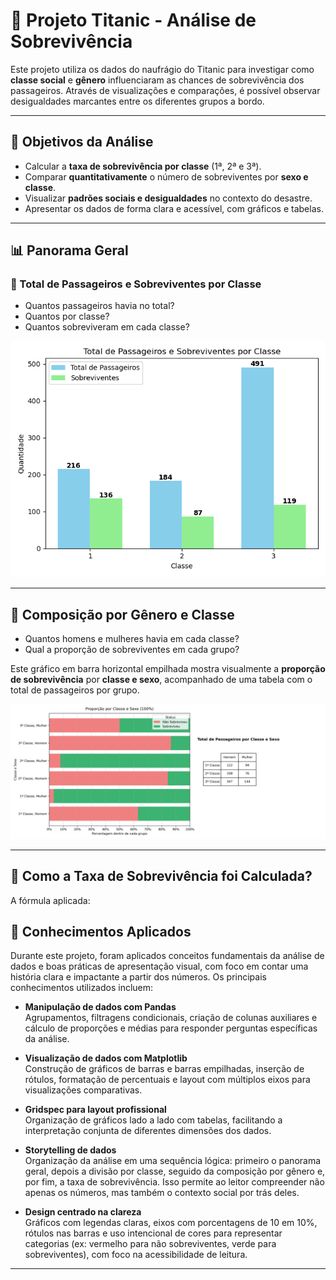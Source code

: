 # 🚢 Projeto Titanic - Análise de Sobrevivência

Este projeto utiliza os dados do naufrágio do Titanic para investigar como **classe social** e **gênero** influenciaram as chances de sobrevivência dos passageiros. Através de visualizações e comparações, é possível observar desigualdades marcantes entre os diferentes grupos a bordo.

---

## 🎯 Objetivos da Análise

- Calcular a **taxa de sobrevivência por classe** (1ª, 2ª e 3ª).
- Comparar **quantitativamente** o número de sobreviventes por **sexo e classe**.
- Visualizar **padrões sociais e desigualdades** no contexto do desastre.
- Apresentar os dados de forma clara e acessível, com gráficos e tabelas.

---

## 📊 Panorama Geral 

### 📌 Total de Passageiros e Sobreviventes por Classe

- Quantos passageiros havia no total?
- Quantos por classe?
- Quantos sobreviveram em cada classe?

![Gráfico: Total de passageiros e sobreviventes](Export/total_passageiros_e_sobreviventes.png)

---

## 👥 Composição por Gênero e Classe

- Quantos homens e mulheres havia em cada classe?
- Qual a proporção de sobreviventes em cada grupo?

Este gráfico em barra horizontal empilhada mostra visualmente a **proporção de sobrevivência** por **classe e sexo**, acompanhado de uma tabela com o total de passageiros por grupo.

![Gráfico: Proporção de sobreviventes por classe e sexo](Export/grafico_tabela_classe_sexo.png)

---

## 🧮 Como a Taxa de Sobrevivência foi Calculada?

A fórmula aplicada:





## 🧠 Conhecimentos Aplicados

Durante este projeto, foram aplicados conceitos fundamentais da análise de dados e boas práticas de apresentação visual, com foco em contar uma história clara e impactante a partir dos números. Os principais conhecimentos utilizados incluem:

- **Manipulação de dados com Pandas**  
  Agrupamentos, filtragens condicionais, criação de colunas auxiliares e cálculo de proporções e médias para responder perguntas específicas da análise.

- **Visualização de dados com Matplotlib**  
  Construção de gráficos de barras e barras empilhadas, inserção de rótulos, formatação de percentuais e layout com múltiplos eixos para visualizações comparativas.

- **Gridspec para layout profissional**  
  Organização de gráficos lado a lado com tabelas, facilitando a interpretação conjunta de diferentes dimensões dos dados.

- **Storytelling de dados**  
  Organização da análise em uma sequência lógica: primeiro o panorama geral, depois a divisão por classe, seguido da composição por gênero e, por fim, a taxa de sobrevivência. Isso permite ao leitor compreender não apenas os números, mas também o contexto social por trás deles.

- **Design centrado na clareza**  
  Gráficos com legendas claras, eixos com porcentagens de 10 em 10%, rótulos nas barras e uso intencional de cores para representar categorias (ex: vermelho para não sobreviventes, verde para sobreviventes), com foco na acessibilidade de leitura.

---
